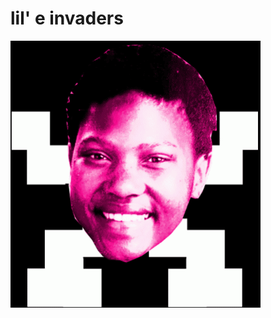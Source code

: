 # lil' e invaders

![Demo](https://raw.githubusercontent.com/MichaelThessel/lileinvaders/master/assets/alien.gif)
